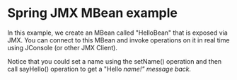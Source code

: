 Spring JMX MBean example
==============================

In this example, we create an MBean called "HelloBean" that is exposed via JMX. You can connect to this MBean and invoke operations on it in real time using JConsole (or other JMX Client).

Notice that you could set a name using the setName() operation and then call sayHello() operation to get a "Hello <i>name<i>!" message back.